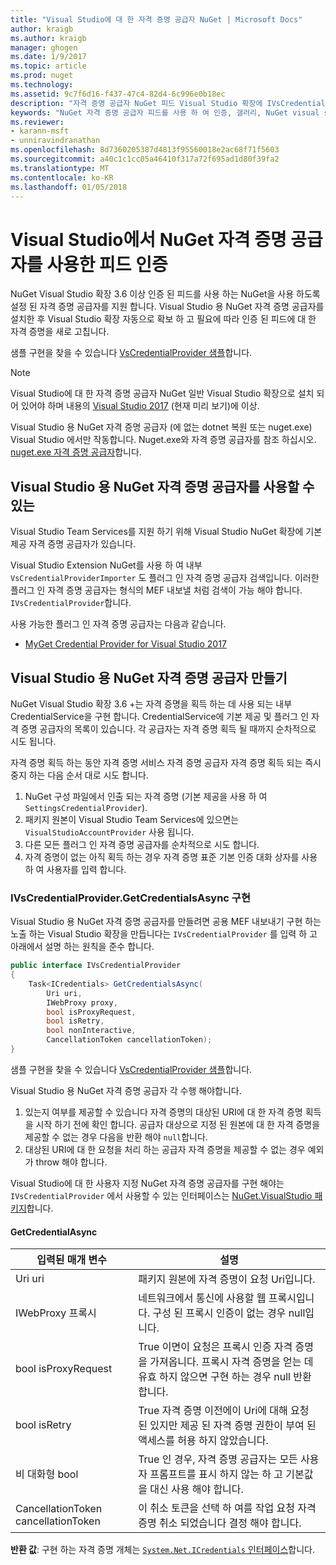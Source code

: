 ```yaml
---
title: "Visual Studio에 대 한 자격 증명 공급자 NuGet | Microsoft Docs"
author: kraigb
ms.author: kraigb
manager: ghogen
ms.date: 1/9/2017
ms.topic: article
ms.prod: nuget
ms.technology: 
ms.assetid: 9c7f6d16-f437-47c4-82d4-6c996e0b18ec
description: "자격 증명 공급자 NuGet 피드 Visual Studio 확장에 IVsCredentialProvider 인터페이스를 구현 하 여 인증 합니다."
keywords: "NuGet 자격 증명 공급자 피드를 사용 하 여 인증, 갤러리, NuGet visual studio 확장을 사용 하 여 인증"
ms.reviewer:
- karann-msft
- unniravindranathan
ms.openlocfilehash: 8d7360205387d4813f95560018e2ac68f71f5603
ms.sourcegitcommit: a40c1c1cc05a46410f317a72f695ad1d80f39fa2
ms.translationtype: MT
ms.contentlocale: ko-KR
ms.lasthandoff: 01/05/2018
---
```

# <a name="authenticating-feeds-in-visual-studio-with-nuget-credential-providers"></a>Visual Studio에서 NuGet 자격 증명 공급자를 사용한 피드 인증

NuGet Visual Studio 확장 3.6 이상 인증 된 피드를 사용 하는 NuGet을 사용 하도록 설정 된 자격 증명 공급자를 지원 합니다.
Visual Studio 용 NuGet 자격 증명 공급자를 설치한 후 Visual Studio 확장 자동으로 확보 하 고 필요에 따라 인증 된 피드에 대 한 자격 증명을 새로 고칩니다.

샘플 구현을 찾을 수 있습니다 [VsCredentialProvider 샘플](https://github.com/NuGet/Samples/tree/master/VsCredentialProvider)합니다.

> [!Note]
> Visual Studio에 대 한 자격 증명 공급자 NuGet 일반 Visual Studio 확장으로 설치 되어 있어야 하며 내용의 [Visual Studio 2017](https://aka.ms/vs/15/preview/vs_enterprise) (현재 미리 보기)에 이상.
>
> Visual Studio 용 NuGet 자격 증명 공급자 (에 없는 dotnet 복원 또는 nuget.exe) Visual Studio 에서만 작동합니다. Nuget.exe와 자격 증명 공급자를 참조 하십시오. [nuget.exe 자격 증명 공급자](nuget-exe-Credential-providers.md)합니다.

## <a name="available-nuget-credential-providers-for-visual-studio"></a>Visual Studio 용 NuGet 자격 증명 공급자를 사용할 수 있는

Visual Studio Team Services를 지원 하기 위해 Visual Studio NuGet 확장에 기본 제공 자격 증명 공급자가 있습니다.

Visual Studio Extension NuGet를 사용 하 여 내부 `VsCredentialProviderImporter` 도 플러그 인 자격 증명 공급자 검색입니다. 이러한 플러그 인 자격 증명 공급자는 형식의 MEF 내보낼 처럼 검색이 가능 해야 합니다. `IVsCredentialProvider`합니다.

사용 가능한 플러그 인 자격 증명 공급자는 다음과 같습니다.

- [MyGet Credential Provider for Visual Studio 2017](http://docs.myget.org/docs/reference/credential-provider-for-visual-studio)

## <a name="creating-a-nuget-credential-provider-for-visual-studio"></a>Visual Studio 용 NuGet 자격 증명 공급자 만들기

NuGet Visual Studio 확장 3.6 +는 자격 증명을 획득 하는 데 사용 되는 내부 CredentialService을 구현 합니다. CredentialService에 기본 제공 및 플러그 인 자격 증명 공급자의 목록이 있습니다. 각 공급자는 자격 증명 획득 될 때까지 순차적으로 시도 됩니다.

자격 증명 획득 하는 동안 자격 증명 서비스 자격 증명 공급자 자격 증명 획득 되는 즉시 중지 하는 다음 순서 대로 시도 합니다.

1. NuGet 구성 파일에서 인출 되는 자격 증명 (기본 제공을 사용 하 여 `SettingsCredentialProvider`).
1. 패키지 원본이 Visual Studio Team Services에 있으면는 `VisualStudioAccountProvider` 사용 됩니다.
1. 다른 모든 플러그 인 자격 증명 공급자를 순차적으로 시도 합니다.
1. 자격 증명이 없는 아직 획득 하는 경우 자격 증명 표준 기본 인증 대화 상자를 사용 하 여 사용자를 입력 합니다.

### <a name="implementing-ivscredentialprovidergetcredentialsasync"></a>IVsCredentialProvider.GetCredentialsAsync 구현

Visual Studio 용 NuGet 자격 증명 공급자를 만들려면 공용 MEF 내보내기 구현 하는 노출 하는 Visual Studio 확장을 만듭니다는 `IVsCredentialProvider` 를 입력 하 고 아래에서 설명 하는 원칙을 준수 합니다.

```cs
public interface IVsCredentialProvider
{
    Task<ICredentials> GetCredentialsAsync(
        Uri uri,
        IWebProxy proxy,
        bool isProxyRequest,
        bool isRetry,
        bool nonInteractive,
        CancellationToken cancellationToken);
}
```

샘플 구현을 찾을 수 있습니다 [VsCredentialProvider 샘플](https://github.com/NuGet/Samples/tree/master/VsCredentialProvider)합니다.

Visual Studio 용 NuGet 자격 증명 공급자 각 수행 해야합니다.

1. 있는지 여부를 제공할 수 있습니다 자격 증명의 대상된 URI에 대 한 자격 증명 획득을 시작 하기 전에 확인 합니다. 공급자 대상으로 지정 된 원본에 대 한 자격 증명을 제공할 수 없는 경우 다음을 반환 해야 `null`합니다.
1. 대상된 URI에 대 한 요청을 처리 하는 공급자 자격 증명을 제공할 수 없는 경우 예외가 throw 해야 합니다.

Visual Studio에 대 한 사용자 지정 NuGet 자격 증명 공급자를 구현 해야는 `IVsCredentialProvider` 에서 사용할 수 있는 인터페이스는 [NuGet.VisualStudio 패키지](https://www.nuget.org/packages/NuGet.VisualStudio/)합니다.

#### <a name="getcredentialasync"></a>GetCredentialAsync

| 입력된 매개 변수 |설명|
| ----------------|-----------|
| Uri uri | 패키지 원본에 자격 증명이 요청 Uri입니다.|
| IWebProxy 프록시 | 네트워크에서 통신에 사용할 웹 프록시입니다. 구성 된 프록시 인증이 없는 경우 null입니다. |
| bool isProxyRequest | True 이면이 요청은 프록시 인증 자격 증명을 가져옵니다. 프록시 자격 증명을 얻는 데 유효 하지 않으면 구현 하는 경우 null 반환 합니다. |
| bool isRetry | True 자격 증명 이전에이 Uri에 대해 요청 된 있지만 제공 된 자격 증명 권한이 부여 된 액세스를 허용 하지 않았습니다. |
| 비 대화형 bool | True 인 경우, 자격 증명 공급자는 모든 사용자 프롬프트를 표시 하지 않는 하 고 기본값을 대신 사용 해야 합니다. |
| CancellationToken cancellationToken | 이 취소 토큰을 선택 하 여를 작업 요청 자격 증명 취소 되었습니다 결정 해야 합니다. |

**반환 값**: 구현 하는 자격 증명 개체는 [ `System.Net.ICredentials` 인터페이스](/dotnet/api/system.net.icredentials?view=netstandard-2.0)합니다.
